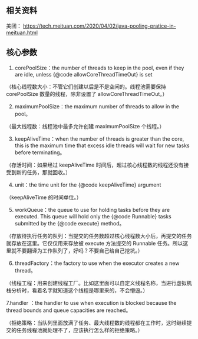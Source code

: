 
## 相关资料
美团：
https://tech.meituan.com/2020/04/02/java-pooling-pratice-in-meituan.html

## 核心参数
1. corePoolSize：the number of threads to keep in the pool, even if they are idle, unless {@code allowCoreThreadTimeOut} is set

（核心线程数大小：不管它们创建以后是不是空闲的。线程池需要保持 corePoolSize 数量的线程，除非设置了 allowCoreThreadTimeOut。）

2. maximumPoolSize：the maximum number of threads to allow in the pool。

（最大线程数：线程池中最多允许创建 maximumPoolSize 个线程。）

3. keepAliveTime：when the number of threads is greater than the core, this is the maximum time that excess idle threads will wait for new tasks before terminating。

（存活时间：如果经过 keepAliveTime 时间后，超过核心线程数的线程还没有接受到新的任务，那就回收。）

4. unit：the time unit for the {@code keepAliveTime} argument

（keepAliveTime 的时间单位。）

5. workQueue：the queue to use for holding tasks before they are executed. This queue will hold only the {@code Runnable} tasks submitted by the {@code execute} method。

（存放待执行任务的队列：当提交的任务数超过核心线程数大小后，再提交的任务就存放在这里。它仅仅用来存放被 execute 方法提交的 Runnable 任务。所以这里就不要翻译为工作队列了，好吗？不要自己给自己挖坑。）

6. threadFactory：the factory to use when the executor creates a new thread。

（线程工程：用来创建线程工厂。比如这里面可以自定义线程名称，当进行虚拟机栈分析时，看着名字就知道这个线程是哪里来的，不会懵逼。）

7.handler ：the handler to use when execution is blocked because the thread bounds and queue capacities are reached。

（拒绝策略：当队列里面放满了任务、最大线程数的线程都在工作时，这时继续提交的任务线程池就处理不了，应该执行怎么样的拒绝策略。）